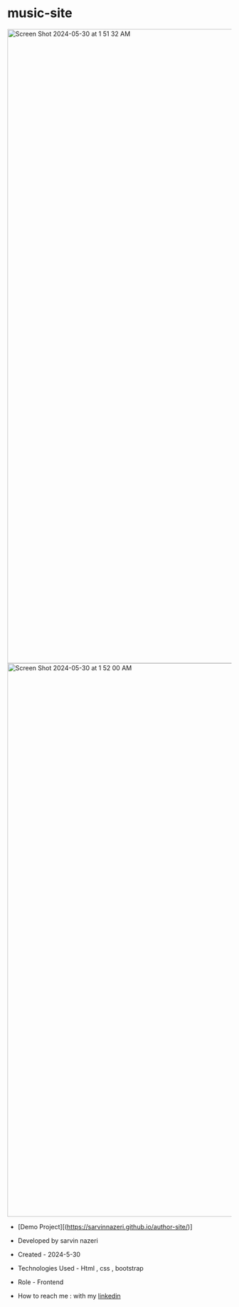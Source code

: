 # music-site

<img width="1423" alt="Screen Shot 2024-05-30 at 1 51 32 AM" src="https://github.com/sarvinnazeri/music-site/assets/166671712/73b8e094-7dd5-4501-abdb-15c85fc70279">
<img width="1242" alt="Screen Shot 2024-05-30 at 1 52 00 AM" src="https://github.com/sarvinnazeri/music-site/assets/166671712/57e7747d-e6b8-4a08-9a81-3841b9299c39">



- [Demo Project][(https://sarvinnazeri.github.io/author-site/)]

- Developed by sarvin nazeri

- Created - 2024-5-30

- Technologies Used - Html , css , bootstrap

- Role - Frontend

- How to reach me : with my [linkedin](https://www.linkedin.com/in/sarvin-nazeri)
